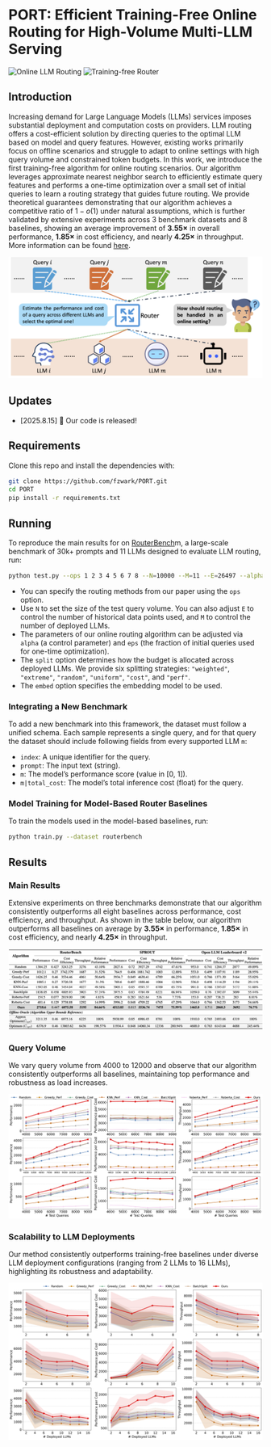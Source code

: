 
# PORT: Efficient Training-Free Online Routing for High-Volume Multi-LLM Serving


![Online LLM Routing](https://img.shields.io/badge/Online_LLM-Routing-yellow.svg) ![Training-free Router](https://img.shields.io/badge/Training_free-Router-blue.svg)


## Introduction
Increasing demand for Large Language Models (LLMs) services imposes substantial deployment and computation costs on providers. LLM routing offers a cost-efficient solution by directing queries to the optimal LLM based on model and query features. However, existing works primarily focus on offline scenarios and struggle to adapt to online settings with high query volume and constrained token budgets. In this work, we introduce the first training-free algorithm for online routing scenarios. Our algorithm leverages approximate nearest neighbor search to efficiently estimate query features and performs a one-time optimization over a small set of initial queries to learn a routing strategy that guides future routing. We provide theoretical guarantees demonstrating that our algorithm achieves a competitive ratio of $1 - o(1)$ under natural assumptions, which is further validated by extensive experiments across 3 benchmark datasets and 8 baselines, showing an average improvement of **3.55×** in overall performance, **1.85×** in cost efficiency, and nearly **4.25×** in throughput. More information can be found [here](docs/slides_introduction.pdf).

![](assets/routing_p.png)

## Updates
- [2025.8.15] 🚀 Our code is released!


## Requirements

Clone this repo and install the dependencies with:

```bash
git clone https://github.com/fzwark/PORT.git
cd PORT
pip install -r requirements.txt
```

## Running

To reproduce the main results for on [RouterBench](https://huggingface.co/datasets/withmartian/routerbench)m, a large-scale benchmark of 30k+ prompts and 11 LLMs designed to evaluate LLM routing, run:

```bash
python test.py --ops 1 2 3 4 5 6 7 8 --N=10000 --M=11 --E=26497 --alpha=0.0001 --eps=0.025 --budget=1 --split=weighted --embed=bge
```

- You can specify the routing methods from our paper using the `ops` option.
- Use `N` to set the size of the test query volume. You can also adjust `E` to control the number of historical data points used, and `M` to control the number of deployed LLMs.
- The parameters of our online routing algorithm can be adjusted via `alpha` (a control parameter) and `eps` (the fraction of initial queries used for one-time optimization).
- The `split` option determines how the budget is allocated across deployed LLMs. We provide six splitting strategies: `"weighted"`, `"extreme"`, `"random"`, `"uniform"`, `"cost"`, and `"perf"`.
- The `embed` option specifies the embedding model to be used.

### Integrating a New Benchmark

To add a new benchmark into this framework, the dataset must follow a unified schema. Each sample represents a single query, and for that query the dataset should include following fields from every supported LLM `m`:

- `index`: A unique identifier for the query.
- `prompt`: The input text (string).
- `m`: The model’s performance score (value in \[0, 1]).
- `m|total_cost`: The model’s total inference cost (float) for the query.


### Model Training for Model-Based Router Baselines

To train the models used in the model-based baselines, run:

```bash
python train.py --dataset routerbench
```


## Results

### Main Results
Extensive experiments on three benchmarks demonstrate that our algorithm consistently outperforms all eight baselines across performance, cost efficiency, and throughput. As shown in the table below, our algorithm outperforms all baselines on average by **3.55×** in performance, **1.85×** in cost efficiency, and nearly **4.25×** in throughput. 

![](assets/main.png)

### Query Volume 
We vary query volume from 4000 to 12000 and observe that our algorithm consistently outperforms all baselines, maintaining top performance and robustness as load increases.


![](assets/volume.png)


### Scalability to LLM Deployments
Our method consistently outperforms training-free baselines under diverse LLM deployment configurations (ranging from 2 LLMs to 16 LLMs), highlighting its robustness and adaptability.

![](assets/deployments.png)